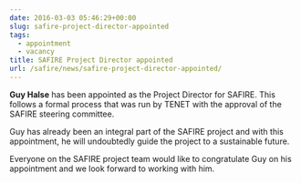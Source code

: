 ```yaml
--- 
date: 2016-03-03 05:46:29+00:00
slug: safire-project-director-appointed
tags: 
  - appointment
  - vacancy
title: SAFIRE Project Director appointed
url: /safire/news/safire-project-director-appointed/
---
```


**Guy Halse** has been appointed as the Project Director for SAFIRE. This follows a formal process that was run by TENET with the approval of the SAFIRE steering committee.

Guy has already been an integral part of the SAFIRE project and with this appointment, he will undoubtedly guide the project to a sustainable future.

Everyone on the SAFIRE project team would like to congratulate Guy on his appointment and we look forward to working with him.
